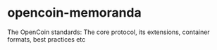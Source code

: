 opencoin-memoranda
==================

The OpenCoin standards: The core protocol, its extensions, container formats, best practices etc